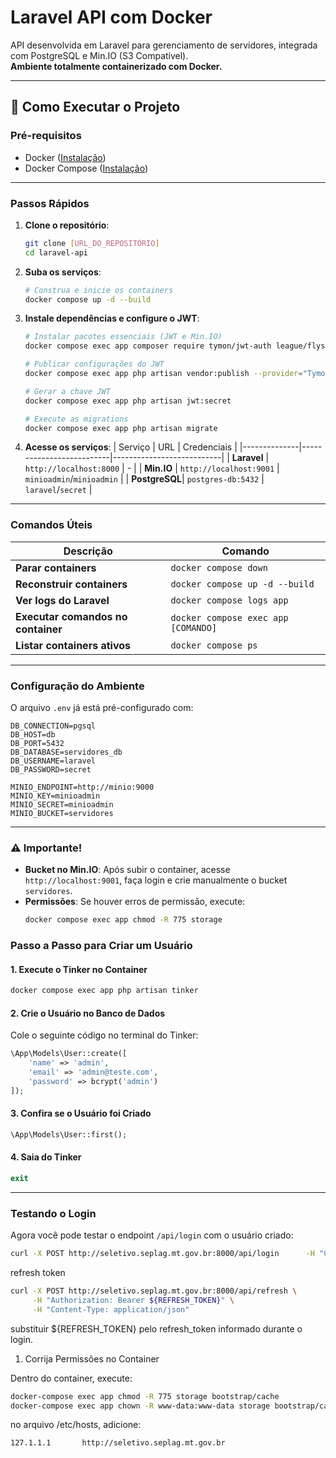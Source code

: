 # Laravel API com Docker

API desenvolvida em Laravel para gerenciamento de servidores, integrada com PostgreSQL e Min.IO (S3 Compatível).  
**Ambiente totalmente containerizado com Docker.**

---

## 🚀 Como Executar o Projeto

### **Pré-requisitos**
- Docker ([Instalação](https://docs.docker.com/get-docker/))
- Docker Compose ([Instalação](https://docs.docker.com/compose/install/))

---

### **Passos Rápidos**

1. **Clone o repositório**:
   ```bash
   git clone [URL_DO_REPOSITÓRIO]
   cd laravel-api
   ```

2. **Suba os serviços**:
   ```bash
   # Construa e inicie os containers
   docker compose up -d --build
   ```

3. **Instale dependências e configure o JWT**:
   ```bash
   # Instalar pacotes essenciais (JWT e Min.IO)
   docker compose exec app composer require tymon/jwt-auth league/flysystem-aws-s3-v3

   # Publicar configurações do JWT
   docker compose exec app php artisan vendor:publish --provider="Tymon\JWTAuth\Providers\LaravelServiceProvider"

   # Gerar a chave JWT
   docker compose exec app php artisan jwt:secret

   # Execute as migrations
   docker compose exec app php artisan migrate
   ```

4. **Acesse os serviços**:
   | Serviço      | URL                      | Credenciais               |
   |--------------|--------------------------|---------------------------|
   | **Laravel**  | `http://localhost:8000`  | -                         |
   | **Min.IO**   | `http://localhost:9001`  | `minioadmin`/`minioadmin` |
   | **PostgreSQL**| `postgres-db:5432`      | `laravel`/`secret`        |

---

### **Comandos Úteis**

| Descrição                          | Comando                              |
|------------------------------------|--------------------------------------|
| **Parar containers**               | `docker compose down`                |
| **Reconstruir containers**         | `docker compose up -d --build`       |
| **Ver logs do Laravel**            | `docker compose logs app`            |
| **Executar comandos no container** | `docker compose exec app [COMANDO]`  |
| **Listar containers ativos**       | `docker compose ps`                  |

---

### **Configuração do Ambiente**
O arquivo `.env` já está pré-configurado com:
```env
DB_CONNECTION=pgsql
DB_HOST=db
DB_PORT=5432
DB_DATABASE=servidores_db
DB_USERNAME=laravel
DB_PASSWORD=secret

MINIO_ENDPOINT=http://minio:9000
MINIO_KEY=minioadmin
MINIO_SECRET=minioadmin
MINIO_BUCKET=servidores
```

---

### ⚠️ **Importante!**
- **Bucket no Min.IO**: Após subir o container, acesse `http://localhost:9001`, faça login e crie manualmente o bucket `servidores`.
- **Permissões**: Se houver erros de permissão, execute:
  ```bash
  docker compose exec app chmod -R 775 storage
  ```

### **Passo a Passo para Criar um Usuário**

#### 1. **Execute o Tinker no Container**
```bash
docker compose exec app php artisan tinker
```

#### 2. **Crie o Usuário no Banco de Dados**
Cole o seguinte código no terminal do Tinker:
```php
\App\Models\User::create([
    'name' => 'admin',
    'email' => 'admin@teste.com',
    'password' => bcrypt('admin')
]);
```

#### 3. **Confira se o Usuário foi Criado**
```php
\App\Models\User::first();
```

#### 4. **Saia do Tinker**
```php
exit
```

---

### **Testando o Login**
Agora você pode testar o endpoint `/api/login` com o usuário criado:
```bash
curl -X POST http://seletivo.seplag.mt.gov.br:8000/api/login      -H "Content-Type: application/json"      -d '{"email": "admin@teste.com", "password": "admin"}'
```

refresh token
```bash
curl -X POST http://seletivo.seplag.mt.gov.br:8000/api/refresh \
     -H "Authorization: Bearer ${REFRESH_TOKEN}" \
     -H "Content-Type: application/json"
```

substituir ${REFRESH_TOKEN} pelo refresh_token informado durante o login.

1. Corrija Permissões no Container

Dentro do container, execute:

```bash
docker-compose exec app chmod -R 775 storage bootstrap/cache
docker-compose exec app chown -R www-data:www-data storage bootstrap/cache
```

no arquivo /etc/hosts, adicione:

```bash
127.1.1.1       http://seletivo.seplag.mt.gov.br
```
